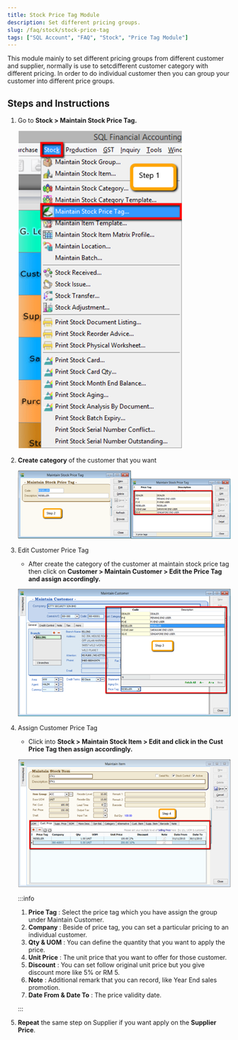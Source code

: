 ```yaml
---
title: Stock Price Tag Module
description: Set different pricing groups.
slug: /faq/stock/stock-price-tag
tags: ["SQL Account", "FAQ", "Stock", "Price Tag Module"]
---
```


This module mainly to set different pricing groups from different customer and supplier, normally is use to setcdifferent customer category with different pricing. In order to do individual customer then you can group your customer into different price groups.

## Steps and Instructions

1. Go to **Stock > Maintain Stock Price Tag.**

    ![1](../../../static/img/stock/stock-price-tag/1.png)

2. **Create category** of the customer that you want

    ![2](../../../static/img/stock/stock-price-tag/2.png)

3. Edit Customer Price Tag

   - After create the category of the customer at maintain stock price tag then click on **Customer > Maintain Customer > Edit the Price Tag and assign accordingly.**

    ![3](../../../static/img/stock/stock-price-tag/3.png)

4. Assign Customer Price Tag

   - Click into **Stock > Maintain Stock Item > Edit and click in the Cust Price Tag then assign accordingly.**

    ![4](../../../static/img/stock/stock-price-tag/4.png)

    :::info

    1. **Price Tag** : Select the price tag which you have assign the group under Maintain Customer.
    2. **Company** : Beside of price tag, you can set a particular pricing to an individual customer.
    3. **Qty & UOM** : You can define the quantity that you want to apply the price.
    4. **Unit Price** : The unit price that you want to offer for those customer.
    5. **Discount** : You can set follow original unit price but you give discount more like 5% or RM 5.
    6. **Note** : Additional remark that you can record, like Year End sales promotion.
    7. **Date From & Date To** : The price validity date.

    :::

5. **Repeat** the same step on Supplier if you want apply on the **Supplier Price**.
